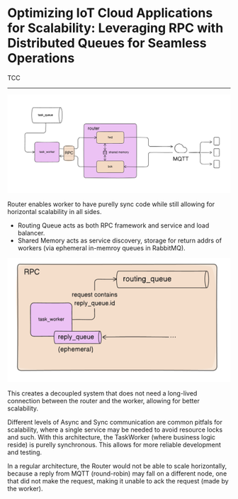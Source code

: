 # Optimizing IoT Cloud Applications for Scalability: Leveraging RPC with Distributed Queues for Seamless Operations

TCC

---

![architecture](/static/arch.png)

Router enables worker to have purelly sync code while still allowing for horizontal scalability in all sides.

- Routing Queue acts as both RPC framework and service and load balancer.
- Shared Memory acts as service discovery, storage for return addrs of workers (via ephemeral in-memroy queues in RabbitMQ).

![rpc](/static/rpc.png)

This creates a decoupled system that does not need a long-lived connection between the router and the worker, allowing for better scalability.

Different levels of Async and Sync communication are common pitfals for scalability, where a single service may be needed to avoid resource locks and such. With this architecture, the TaskWorker (where business logic reside) is purelly synchronous. This allows for more reliable development and testing.

In a regular architecture, the Router would not be able to scale horizontally, because a reply from MQTT (round-robin) may fall on a different node, one that did not make the request, making it unable to ack the request (made by the worker).
